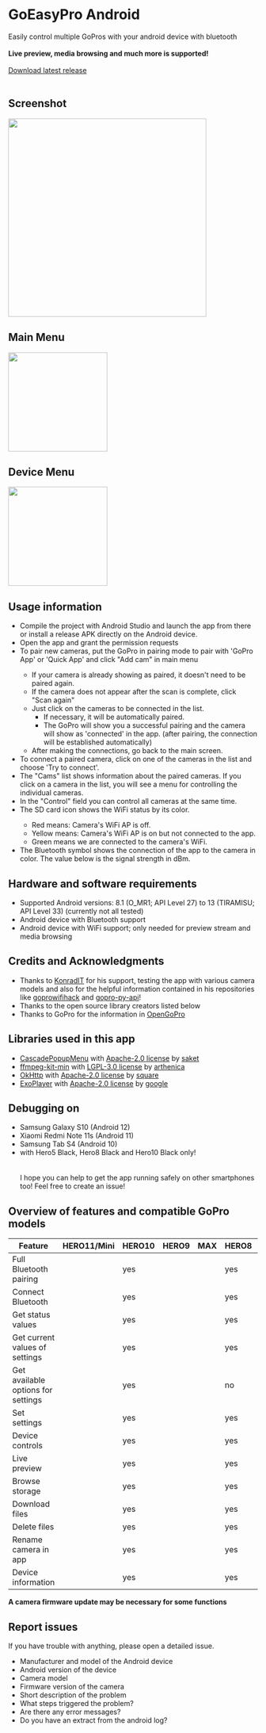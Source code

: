 # GoEasyPro Android
Easily control multiple GoPros with your android device with bluetooth<br><br>
<b>Live preview, media browsing and much more is supported!</b><br><br>
[Download latest release](https://github.com/sepp89117/GoEasyPro_Android/releases/latest)
<br><br>
## Screenshot
<img src="https://github.com/sepp89117/GoEasyPro_Android/blob/master/main_v1.5.4.jpg?raw=true" width="400px"><br>
## Main Menu
<img src="https://github.com/sepp89117/GoEasyPro_Android/blob/master/menu_v1.5.4.jpg?raw=true" width="200px"><br>
## Device Menu
<img src="https://github.com/sepp89117/GoEasyPro_Android/blob/master/dev_menu_v1.5.4.jpg?raw=true" width="200px"><br>

## Usage information
<ul>
  <li>Compile the project with Android Studio and launch the app from there or install a release APK directly on the Android device.</li>
  <li>Open the app and grant the permission requests</li>
  <li>To pair new cameras, put the GoPro in pairing mode to pair with 'GoPro App' or 'Quick App' and click "Add cam" in main menu</li>
  <ul>
    <li>If your camera is already showing as paired, it doesn't need to be paired again.</li>
    <li>If the camera does not appear after the scan is complete, click "Scan again"</li>
    <li>Just click on the cameras to be connected in the list. 
    <ul>
      <li>If necessary, it will be automatically paired.</li>
      <li>The GoPro will show you a successful pairing and the camera will show as 'connected' in the app. (after pairing, the connection will be established automatically)</li>
    </ul>
    <li>After making the connections, go back to the main screen.</li>
  </ul>
  <li>To connect a paired camera, click on one of the cameras in the list and choose 'Try to connect'.</li>
  <li>The "Cams" list shows information about the paired cameras. If you click on a camera in the list, you will see a menu for controlling the individual cameras.</li>
  <li>In the "Control" field you can control all cameras at the same time.</li>
  
  <li>The SD card icon shows the WiFi status by its color.</li>
    <ul>
      <li>Red means: Camera's WiFi AP is off.</li>
      <li>Yellow means: Camera's WiFi AP is on but not connected to the app.</li>
      <li>Green means we are connected to the camera's WiFi.</li>
    </ul>
    <li>The Bluetooth symbol shows the connection of the app to the camera in color. The value below is the signal strength in dBm.</li>
</ul>

## Hardware and software requirements
- Supported Android versions: 8.1 (O_MR1; API Level 27) to 13 (TIRAMISU; API Level 33) (currently not all tested)
- Android device with Bluetooth support
- Android device with WiFi support; only needed for preview stream and media browsing

## Credits and Acknowledgments
- Thanks to [KonradIT](https://github.com/KonradIT) for his support, testing the app with various camera models and also for the helpful information contained in his repositories like [goprowifihack](https://github.com/KonradIT/goprowifihack) and [gopro-py-api](https://github.com/KonradIT/gopro-py-api)!
- Thanks to the open source library creators listed below
- Thanks to GoPro for the information in [OpenGoPro](https://gopro.github.io/OpenGoPro)

## Libraries used in this app
- [CascadePopupMenu](https://github.com/saket/cascade) with [Apache-2.0 license](https://github.com/saket/cascade/blob/trunk/LICENSE.txt) by [saket](https://github.com/saket)
- [ffmpeg-kit-min](https://github.com/arthenica/ffmpeg-kit) with [LGPL-3.0 license](https://github.com/arthenica/ffmpeg-kit/blob/main/LICENSE) by [arthenica](https://github.com/arthenica)
- [OkHttp](https://github.com/square/okhttp) with [Apache-2.0 license](https://github.com/square/okhttp/blob/master/LICENSE.txt) by [square](https://github.com/square)
- [ExoPlayer](https://github.com/google/ExoPlayer) with [Apache-2.0 license](https://github.com/google/ExoPlayer/blob/release-v2/LICENSE) by [google](https://github.com/google)

## Debugging on
- Samsung Galaxy S10 (Android 12)
- Xiaomi Redmi Note 11s (Android 11)
- Samsung Tab S4 (Android 10)
- with Hero5 Black, Hero8 Black and Hero10 Black only!<br>
<br><br>
I hope you can help to get the app running safely on other smartphones too!
Feel free to create an issue!

## Overview of features and compatible GoPro models
| Feature                                   | HERO11/Mini | HERO10 | HERO9 | MAX | HERO8 | HERO7 | HERO6 | HERO5 |
|-------------------------------------------|-------------|--------|-------|-----|-------|-------|-------|-------|
| Full Bluetooth pairing                    |             | yes    |       |     | yes   |       |       | yes   |
| Connect Bluetooth                         |             | yes    |       |     | yes   |       |       | yes   |
| Get status values                         |             | yes    |       |     | yes   |       |       | yes   |
| Get current values of settings            |             | yes    |       |     | yes   |       |       | yes   |
| Get available options for settings        |             | yes    |       |     | no    |       |       | yes   |
| Set settings                              |             | yes    |       |     | yes   |       |       | yes   |
| Device controls                           |             | yes    |       |     | yes   |       |       | yes   |
| Live preview                              |             | yes    |       |     | yes   |       |       | yes   |
| Browse storage                            |             | yes    |       |     | yes   |       |       | yes   |
| Download files                            |             | yes    |       |     | yes   |       |       | yes   |
| Delete files                              |             | yes    |       |     | yes   |       |       | yes   |
| Rename camera in app                      |             | yes    |       |     | yes   |       |       | yes   |
| Device information                        |             | yes    |       |     | yes   |       |       | yes   |

<b>A camera firmware update may be necessary for some functions</b>

## Report issues
If you have trouble with anything, please open a detailed issue.
- Manufacturer and model of the Android device
- Android version of the device
- Camera model
- Firmware version of the camera
- Short description of the problem
- What steps triggered the problem?
- Are there any error messages?
- Do you have an extract from the android log?

